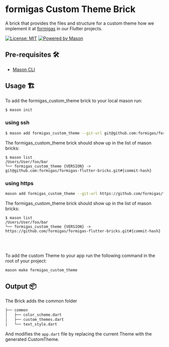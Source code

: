 # formigas Custom Theme Brick

A brick that provides the files and structure for a custom theme how we implement it at [formigas][formigas_link] in our Flutter projects.

[![License: MIT][license_badge]][license_link]
[![Powered by Mason][mason_badge]][mason_link]

## Pre-requisites 🛠️

- [Mason CLI][mason_cli_link]

## Usage 🏗️

To add the formigas_custom_theme brick to your local mason run:
```sh
$ mason init
```

### using ssh
```sh
$ mason add formigas_custom_theme --git-url git@github.com:formigas/formigas-flutter-bricks.git --git-path formigas_custom_theme --git-ref {VERSION}
```
The formigas_custom_theme brick should show up in the list of mason bricks:

```
$ mason list
/Users/User/foo/bar
└── formigas_custom_theme {VERSION} -> git@github.com:formigas/formigas-flutter-bricks.git#{commit-hash}
```

### using https
```sh
mason add formigas_custom_theme --git-url https://github.com/formigas/formigas-flutter-bricks.git --git-path formigas_custom_theme --git-ref {VERSION}
```
The formigas_custom_theme brick should show up in the list of mason bricks:

```
$ mason list
/Users/User/foo/bar
└── formigas_custom_theme {VERSION} -> https://github.com/formigas/formigas-flutter-bricks.git#{commit-hash}
```
<br />
<br />

To add the custom Theme to your app run the following command in the root of your project:

```sh
mason make formigas_custom_theme
```
## Output 📦
The Brick adds the common folder

```sh
├── common
│   ├── color_scheme.dart
│   ├── custom_themes.dart
│   └── text_style.dart
```
And modifies the `app.dart` file by replacing the current Theme with the generated CustomTheme.

[license_badge]: https://img.shields.io/badge/license-MIT-blue.svg
[license_link]: https://opensource.org/licenses/MIT
[formigas_link]: https://formigas.io
[mason_link]: https://github.com/felangel/mason
[mason_cli_link]: https://github.com/felangel/mason/tree/master/packages/mason_cli
[mason_badge]: https://img.shields.io/endpoint?url=https%3A%2F%2Ftinyurl.com%2Fmason-badge
[flutter_link]:https://flutter.dev/